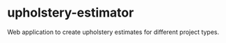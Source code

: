 # upholstery-estimator
Web application to create upholstery estimates for different project types. 
